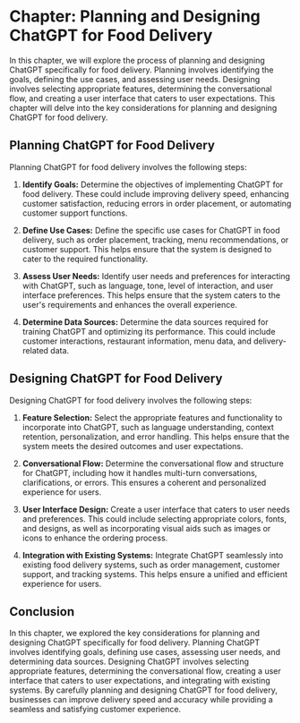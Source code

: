Chapter: Planning and Designing ChatGPT for Food Delivery
=========================================================

In this chapter, we will explore the process of planning and designing ChatGPT specifically for food delivery. Planning involves identifying the goals, defining the use cases, and assessing user needs. Designing involves selecting appropriate features, determining the conversational flow, and creating a user interface that caters to user expectations. This chapter will delve into the key considerations for planning and designing ChatGPT for food delivery.

**Planning ChatGPT for Food Delivery**
--------------------------------------

Planning ChatGPT for food delivery involves the following steps:

1. **Identify Goals:** Determine the objectives of implementing ChatGPT for food delivery. These could include improving delivery speed, enhancing customer satisfaction, reducing errors in order placement, or automating customer support functions.

2. **Define Use Cases:** Define the specific use cases for ChatGPT in food delivery, such as order placement, tracking, menu recommendations, or customer support. This helps ensure that the system is designed to cater to the required functionality.

3. **Assess User Needs:** Identify user needs and preferences for interacting with ChatGPT, such as language, tone, level of interaction, and user interface preferences. This helps ensure that the system caters to the user's requirements and enhances the overall experience.

4. **Determine Data Sources:** Determine the data sources required for training ChatGPT and optimizing its performance. This could include customer interactions, restaurant information, menu data, and delivery-related data.

**Designing ChatGPT for Food Delivery**
---------------------------------------

Designing ChatGPT for food delivery involves the following steps:

1. **Feature Selection:** Select the appropriate features and functionality to incorporate into ChatGPT, such as language understanding, context retention, personalization, and error handling. This helps ensure that the system meets the desired outcomes and user expectations.

2. **Conversational Flow:** Determine the conversational flow and structure for ChatGPT, including how it handles multi-turn conversations, clarifications, or errors. This ensures a coherent and personalized experience for users.

3. **User Interface Design:** Create a user interface that caters to user needs and preferences. This could include selecting appropriate colors, fonts, and designs, as well as incorporating visual aids such as images or icons to enhance the ordering process.

4. **Integration with Existing Systems:** Integrate ChatGPT seamlessly into existing food delivery systems, such as order management, customer support, and tracking systems. This helps ensure a unified and efficient experience for users.

**Conclusion**
--------------

In this chapter, we explored the key considerations for planning and designing ChatGPT specifically for food delivery. Planning ChatGPT involves identifying goals, defining use cases, assessing user needs, and determining data sources. Designing ChatGPT involves selecting appropriate features, determining the conversational flow, creating a user interface that caters to user expectations, and integrating with existing systems. By carefully planning and designing ChatGPT for food delivery, businesses can improve delivery speed and accuracy while providing a seamless and satisfying customer experience.
